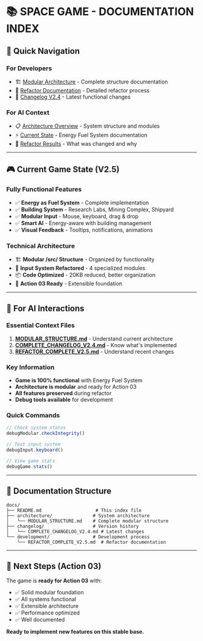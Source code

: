 # 📚 SPACE GAME - DOCUMENTATION INDEX

## 🎯 **Quick Navigation**

### **For Developers**
- 🏗️ [Modular Architecture](architecture/MODULAR_STRUCTURE.md) - Complete structure documentation
- 🔧 [Refactor Documentation](development/REFACTOR_COMPLETE_V2.5.md) - Detailed refactor process
- 📝 [Changelog V2.4](changelog/COMPLETE_CHANGELOG_V2.4.md) - Latest functional changes

### **For AI Context**
- 📋 [Architecture Overview](architecture/MODULAR_STRUCTURE.md) - System structure and modules
- ⚡ [Current State](changelog/COMPLETE_CHANGELOG_V2.4.md) - Energy Fuel System documentation
- 🔄 [Refactor Results](development/REFACTOR_COMPLETE_V2.5.md) - What was changed and why

---

## 🎮 **Current Game State (V2.5)**

### **Fully Functional Features**
- ✅ **Energy as Fuel System** - Complete implementation
- ✅ **Building System** - Research Labs, Mining Complex, Shipyard
- ✅ **Modular Input** - Mouse, keyboard, drag & drop
- ✅ **Smart AI** - Energy-aware with building management
- ✅ **Visual Feedback** - Tooltips, notifications, animations

### **Technical Architecture**
- 🏗️ **Modular /src/ Structure** - Organized by functionality
- 🔧 **Input System Refactored** - 4 specialized modules
- 📦 **Code Optimized** - 20KB reduced, better organization
- 🎯 **Action 03 Ready** - Extensible foundation

---

## 🚀 **For AI Interactions**

### **Essential Context Files**
1. **[MODULAR_STRUCTURE.md](architecture/MODULAR_STRUCTURE.md)** - Understand current architecture
2. **[COMPLETE_CHANGELOG_V2.4.md](changelog/COMPLETE_CHANGELOG_V2.4.md)** - Know what's implemented
3. **[REFACTOR_COMPLETE_V2.5.md](development/REFACTOR_COMPLETE_V2.5.md)** - Understand recent changes

### **Key Information**
- **Game is 100% functional** with Energy Fuel System
- **Architecture is modular** and ready for Action 03
- **All features preserved** during refactor
- **Debug tools available** for development

### **Quick Commands**
```javascript
// Check system status
debugModular.checkIntegrity()

// Test input system
debugInput.keyboard()

// View game stats
debugGame.stats()
```

---

## 📁 **Documentation Structure**

```
docs/
├── README.md                    # This index file
├── architecture/               # System architecture
│   └── MODULAR_STRUCTURE.md    # Complete modular structure
├── changelog/                  # Version history
│   └── COMPLETE_CHANGELOG_V2.4.md # Latest changes
└── development/                # Development process
    └── REFACTOR_COMPLETE_V2.5.md  # Refactor documentation
```

---

## 🎯 **Next Steps (Action 03)**

The game is **ready for Action 03** with:
- ✅ Solid modular foundation
- ✅ All systems functional
- ✅ Extensible architecture
- ✅ Performance optimized
- ✅ Well documented

**Ready to implement new features on this stable base.**